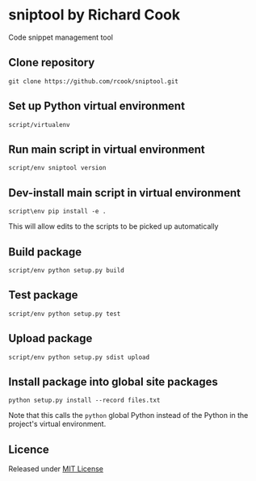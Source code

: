 # sniptool by Richard Cook

Code snippet management tool

## Clone repository

```
git clone https://github.com/rcook/sniptool.git
```

## Set up Python virtual environment

```
script/virtualenv
```

## Run main script in virtual environment

```
script/env sniptool version
```

## Dev-install main script in virtual environment

```
script\env pip install -e .
```

This will allow edits to the scripts to be picked up automatically

## Build package

```
script/env python setup.py build
```

## Test package

```
script/env python setup.py test
```

## Upload package

```
script/env python setup.py sdist upload
```

## Install package into global site packages

```
python setup.py install --record files.txt
```

Note that this calls the `python` global Python instead of the Python in the project's virtual environment.

## Licence

Released under [MIT License][licence]

[licence]: LICENSE
